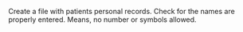 Create a file with patients personal records. Check for the names are properly entered. Means, no number or symbols allowed.